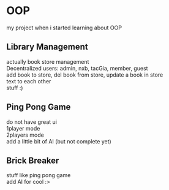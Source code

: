 # OOP
my project when i started learning about OOP  

## Library Management
actually book store management  
Decentralized users: admin, nxb, tacGia, member, guest  
add book to store, del book from store, update a book in store  
text to each other  
stuff :)  

## Ping Pong Game
do not have great ui  
1player mode  
2players mode  
add a little bit of AI (but not complete yet)  

## Brick Breaker
stuff like ping pong game  
add AI for cool :>  